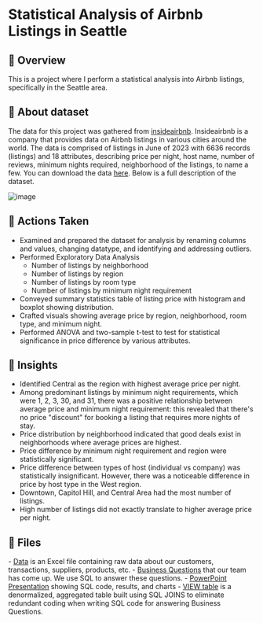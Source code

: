 <h1>Statistical Analysis of Airbnb Listings in Seattle</h1>

<h2>🏡 Overview </h2> 

This is a project where I perform a statistical analysis into Airbnb listings, specifically in the Seattle area.  

<h2>📔 About dataset</h2>

The data for this project was gathered from [insideairbnb](http://insideairbnb.com/). Insideairbnb is a company that provides data on Airbnb listings in various cities around the world. The data is comprised of listings in June of 2023 with 6636 records (listings) and 18 attributes, describing price per night, host name, number of reviews, minimum nights required, neighborhood of the listings, to name a few. You can download the data <a href='/airbnb_seattle.csv' target="_blank">here</a>. Below is a full description of the dataset.

![image](https://github.com/SunghKeum/Airbnb_Seattle/assets/117948003/9610ac73-2de8-4355-a817-9a57ac48e8ef)

<h2>🏃 Actions Taken</h2>

- Examined and prepared the dataset for analysis by renaming columns and values, changing datatype, and identifying and addressing outliers.
- Performed Exploratory Data Analysis
   - Number of listings by neighborhood
   - Number of listings by region
   - Number of listings by room type
   - Number of listings by minimum night requirement
- Conveyed summary statistics table of listing price with histogram and boxplot showing distribution.
- Crafted visuals showing average price by region, neighborhood, room type, and minimum night.
- Performed ANOVA and two-sample t-test to test for statistical significance in price difference by various attributes. 

<h2>🌟 Insights</h2>

- Identified Central as the region with highest average price per night.
- Among predominant listings by minimum night requirements, which were 1, 2, 3, 30, and 31, there was a positive relationship between average price and minimum night requirement: this revealed that there's no price "discount" for booking a listing that requires more nights of stay.
- Price distribution by neighborhood indicated that good deals exist in neighborhoods where average prices are highest.
- Price difference by minimum night requirement and region were statistically significant.
- Price difference between types of host (individual vs company) was statistically insignificant. However, there was a noticeable difference in price by host type in the West region.
- Downtown, Capitol Hill, and Central Area had the most number of listings. 
- High number of listings did not exactly translate to higher average price per night.

<h2>📁 Files</h2>
- <a href='/QSN Retail.xlsx' target="_blank">Data</a> is an Excel file containing raw data about our customers, transactions, suppliers, products, etc.
- <a href='/Analytical Business Questions.docx' target="_blank">Business Questions</a> that our team has come up. We use SQL to answer these questions.
- <a href='/Final Project TeamProject QSNRetail ITM304 v1.1 (1).ppt' target="_blankl">PowerPoint Presentation</a> showing SQL code, results, and charts 
- <a href='VIEW code.pdf' target="_blankl">VIEW table</a> is a denormalized, aggregated table built using SQL JOINS to eliminate redundant coding when writing SQL code for answering Business Questions.
